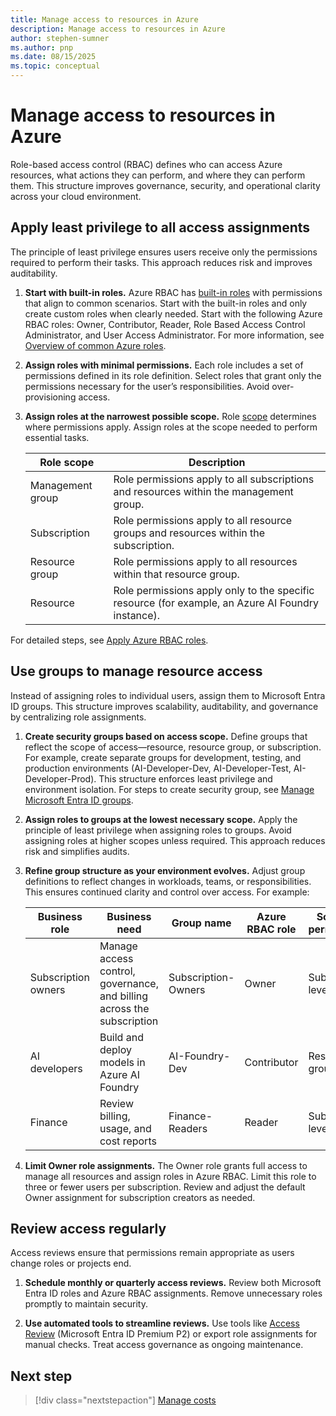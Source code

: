 ```yaml
---
title: Manage access to resources in Azure
description: Manage access to resources in Azure
author: stephen-sumner
ms.author: pnp
ms.date: 08/15/2025
ms.topic: conceptual
---
```


# Manage access to resources in Azure

Role-based access control (RBAC) defines who can access Azure resources, what actions they can perform, and where they can perform them. This structure improves governance, security, and operational clarity across your cloud environment.

## Apply least privilege to all access assignments

The principle of least privilege ensures users receive only the permissions required to perform their tasks. This approach reduces risk and improves auditability.

1. **Start with built-in roles.** Azure RBAC has [built-in roles](/azure/role-based-access-control/built-in-roles) with permissions that align to common scenarios. Start with the built-in roles and only create custom roles when clearly needed. Start with the following Azure RBAC roles: Owner, Contributor, Reader, Role Based Access Control Administrator, and User Access Administrator. For more information, see [Overview of common Azure roles](/azure/role-based-access-control/rbac-and-directory-admin-roles#azure-roles).

2. **Assign roles with minimal permissions.** Each role includes a set of permissions defined in its role definition. Select roles that grant only the permissions necessary for the user’s responsibilities. Avoid over-provisioning access.

3. **Assign roles at the narrowest possible scope.** Role [scope](/azure/role-based-access-control/scope-overview) determines where permissions apply. Assign roles at the scope needed to perform essential tasks.

    | Role scope           | Description                                                                 |
    |------------------|-----------------------------------------------------------------------------|
    | Management group | Role permissions apply to all subscriptions and resources within the management group. |
    | Subscription     | Role permissions apply to all resource groups and resources within the subscription. |
    | Resource group   | Role permissions apply to all resources within that resource group.        |
    | Resource         | Role permissions apply only to the specific resource (for example, an Azure AI Foundry instance). |

For detailed steps, see [Apply Azure RBAC roles](/azure/role-based-access-control/role-assignments-portal).

## Use groups to manage resource access

Instead of assigning roles to individual users, assign them to Microsoft Entra ID groups. This structure improves scalability, auditability, and governance by centralizing role assignments.

1. **Create security groups based on access scope.** Define groups that reflect the scope of access—resource, resource group, or subscription. For example, create separate groups for development, testing, and production environments (AI-Developer-Dev, AI-Developer-Test, AI-Developer-Prod). This structure enforces least privilege and environment isolation. For steps to create security group, see [Manage Microsoft Entra ID groups](/entra/fundamentals/how-to-manage-groups).

2. **Assign roles to groups at the lowest necessary scope.** Apply the principle of least privilege when assigning roles to groups. Avoid assigning roles at higher scopes unless required. This approach reduces risk and simplifies audits.

3. **Refine group structure as your environment evolves.** Adjust group definitions to reflect changes in workloads, teams, or responsibilities. This ensures continued clarity and control over access. For example:

    | Business role          | Business need                                                      | Group name         | Azure RBAC role | Scope of permissions       |
    |-------------------|------------------------------------------------------------------|--------------------|-----------------|----------------------------|
    | Subscription owners | Manage access control, governance, and billing across the subscription | Subscription-Owners | Owner           | Subscription level         |
    | AI developers         | Build and deploy models in Azure AI Foundry                          | AI-Foundry-Dev     | Contributor      | Resource group level       |
    | Finance            | Review billing, usage, and cost reports                                 | Finance-Readers    | Reader           | Subscription level         |

4. **Limit Owner role assignments.** The Owner role grants full access to manage all resources and assign roles in Azure RBAC. Limit this role to three or fewer users per subscription. Review and adjust the default Owner assignment for subscription creators as needed.

## Review access regularly

Access reviews ensure that permissions remain appropriate as users change roles or projects end.

1. **Schedule monthly or quarterly access reviews.** Review both Microsoft Entra ID roles and Azure RBAC assignments. Remove unnecessary roles promptly to maintain security.

2. **Use automated tools to streamline reviews.** Use tools like [Access Review](/entra/id-governance/access-reviews-overview) (Microsoft Entra ID Premium P2) or export role assignments for manual checks. Treat access governance as ongoing maintenance.

## Next step

> [!div class="nextstepaction"]
> [Manage costs](./manage-costs.md)